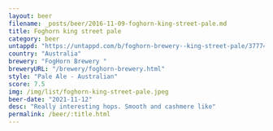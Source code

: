 ```yaml
---
layout: beer
filename: _posts/beer/2016-11-09-foghorn-king-street-pale.md
title: Foghorn king street pale
category: beer
untappd: "https://untappd.com/b/foghorn-brewery--king-street-pale/3777438"
country: "Australia"
brewery: "FogHorn Brewery "
breweryURL: "/brewery/foghorn-brewery.html"
style: "Pale Ale - Australian"
score: 7.5
img: /img/list/foghorn-king-street-pale.jpeg
beer-date: "2021-11-12"
desc: "Really interesting hops. Smooth and cashmere like"
permalink: /beer/:title.html
---
```

